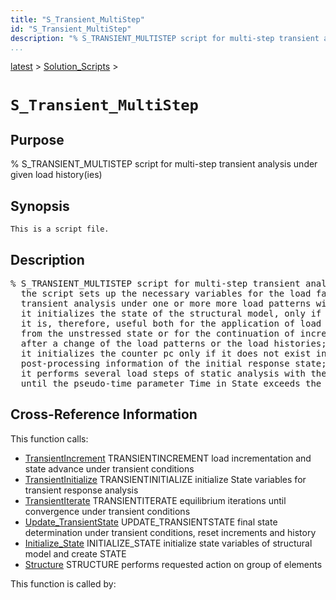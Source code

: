 ```yaml
---
title: "S_Transient_MultiStep"
id: "S_Transient_MultiStep"
description: "% S_TRANSIENT_MULTISTEP script for multi-step transient analysis under given load history(ies)"
...
```


<!-- <a name="_top"></a> -->
<!-- <div><a href="../../.autoindex.md">Home</a> &gt;  -->
 <a href="#">latest</a> &gt; <a href=".autoindex.md">Solution_Scripts</a> &gt; 
<!-- S_Transient_MultiStep.m</div> -->

<!--<table width="100%"><tr><td align="left"><a href="../../.autoindex.md"><img alt="<" border="0" src="../../left.png">&nbsp;Master index</a></td>
<td align="right"><a href=".autoindex.md">Index for latest\Solution_Scripts&nbsp;<img alt=">" border="0" src="../../right.png"></a></td></tr></table>-->
# `S_Transient_MultiStep`



## <a name="_name"></a>Purpose


% S_TRANSIENT_MULTISTEP script for multi-step transient analysis under given load history(ies)

<!-- <div class="box"><strong>% S_TRANSIENT_MULTISTEP script for multi-step transient analysis under given load history(ies)</strong></div> -->

## <a name="_synopsis"></a>Synopsis

`This is a script file.` 

## Description


<pre class="comment">% S_TRANSIENT_MULTISTEP script for multi-step transient analysis under given load history(ies)                         
  the script sets up the necessary variables for the load factor evolution for the
  transient analysis under one or more more load patterns with given load histories;
  it initializes the state of the structural model, only if the variable State does not exist;
  it is, therefore, useful both for the application of load patterns with load histories
  from the unstressed state or for the continuation of incremental analysis
  after a change of the load patterns or the load histories;
  it initializes the counter pc only if it does not exist in the workspace and saves
  post-processing information of the initial response state;
  it performs several load steps of static analysis with the parameters in SolStrat
  until the pseudo-time parameter Time in State exceeds the specified maximum time Tmax</pre>
<!-- <div class="fragment"><pre class="comment">% S_TRANSIENT_MULTISTEP script for multi-step transient analysis under given load history(ies)                         
  the script sets up the necessary variables for the load factor evolution for the
  transient analysis under one or more more load patterns with given load histories;
  it initializes the state of the structural model, only if the variable State does not exist;
  it is, therefore, useful both for the application of load patterns with load histories
  from the unstressed state or for the continuation of incremental analysis
  after a change of the load patterns or the load histories;
  it initializes the counter pc only if it does not exist in the workspace and saves
  post-processing information of the initial response state;
  it performs several load steps of static analysis with the parameters in SolStrat
  until the pseudo-time parameter Time in State exceeds the specified maximum time Tmax</pre></div> -->

<!-- crossreference -->
## <a name="_cross"></a>Cross-Reference Information

This function calls:
<ul style="list-style-image:url(../../matlabicon.gif)">
<li><a href="/Functions/../../latest/Analysis_Functions/Dynamic/TransientIncrement" class="code" title="function [State,SolStrat] = TransientIncrement(Model,ElemData,Loading,State,SolStrat)">TransientIncrement</a>	TRANSIENTINCREMENT load incrementation and state advance under transient conditions</li><li><a href="/Functions/../../latest/Analysis_Functions/Dynamic/TransientInitialize" class="code" title="function State = TransientInitialize (Model,ElemData,Loading,State)">TransientInitialize</a>	TRANSIENTINITIALIZE initialize State variables for transient response analysis</li><li><a href="/Functions/../../latest/Analysis_Functions/Dynamic/TransientIterate" class="code" title="function [State,SolStrat] = TransientIterate (Model,ElemData,Loading,State,SolStrat)">TransientIterate</a>	TRANSIENTITERATE equilibrium iterations until convergence under transient conditions</li><li><a href="/Functions/../../latest/Analysis_Functions/Dynamic/Update_TransientState" class="code" title="function State = Update_TransientState (Model,ElemData,State,SolStrat)">Update_TransientState</a>	UPDATE_TRANSIENTSTATE final state determination under transient conditions, reset increments and history</li><li><a href="/Functions/../../latest/Analysis_Functions/Static/Initialize_State" class="code" title="function State = Initialize_State (Model,ElemData)">Initialize_State</a>	INITIALIZE_STATE initialize state variables of structural model and create STATE</li><li><a href="/Functions/../../latest/General_Functions/Structure" class="code" title="function Resp = Structure (action,Model,ElemData,State,ElemList)">Structure</a>	STRUCTURE performs requested action on group of elements</li></ul>

This function is called by:
<ul style="list-style-image:url(../../matlabicon.gif)">
</ul>
<!-- crossreference -->




<!-- <hr><address>Generated on Mon 15-Feb-2021 18:38:47 by <strong><a href="http://www.artefact.tk/software/matlab/m2html/" title="Matlab Documentation in HTML">m2html</a></strong> &copy; 2005</address> -->